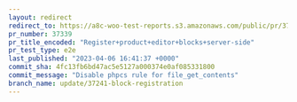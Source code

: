 ```yaml
---
layout: redirect
redirect_to: https://a8c-woo-test-reports.s3.amazonaws.com/public/pr/37339/e2e/index.html
pr_number: 37339
pr_title_encoded: "Register+product+editor+blocks+server-side"
pr_test_type: e2e
last_published: "2023-04-06 16:41:37 +0000"
commit_sha: 4fc13fb6bd47ac5e5127a000374e0af085331800
commit_message: "Disable phpcs rule for file_get_contents"
branch_name: update/37241-block-registration
---
```

